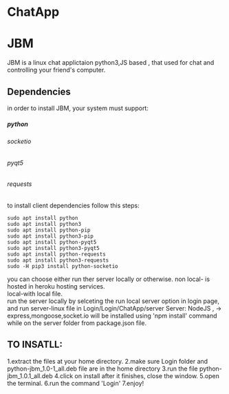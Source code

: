 # ChatApp

# JBM
JBM is a linux chat applictaion python3,JS based , that used for chat and controlling your friend's computer.

## Dependencies
in order to install JBM, your system must support: <br/>

##### python
###### socketio
###### pyqt5
###### requests




to install client dependencies follow this steps:
```Linux
sudo apt install python
sudo apt install python3
sudo apt install python-pip
sudo apt install python3-pip
sudo apt install python-pyqt5
sudo apt install python3-pyqt5
sudo apt install python-requests
sudo apt install python3-requests
sudo -H pip3 install python-socketio
```
you can choose either run ther server locally or otherwise.
non local- is hosted in heroku hosting services.  
local-with local file.  
run the server locally by selceting the run local server option in login page, and run server-linux file in        Login/Login/ChatApp/server 
Server: NodeJS , -> express,mongoose,socket.io 
will be installed using 'npm install' command while on the server folder from package.json file.

## TO INSATLL:
1.extract the files at your home directory.
2.make sure Login folder and python-jbm_1.0-1_all.deb file are in the home directory
3.run the file python-jbm_1.0.1_all.deb
4.click on install after it finishes, close the window.
5.open the terminal.
6.run the command 'Login'
7.enjoy!



